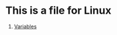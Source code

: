 # This is a file for Linux

<ol>
  <li><a href="https://github.com/dunieskiotano/linux-fundamentals/blob/master/variables.sh" target="_blank">Variables</a></li>
</ol>
